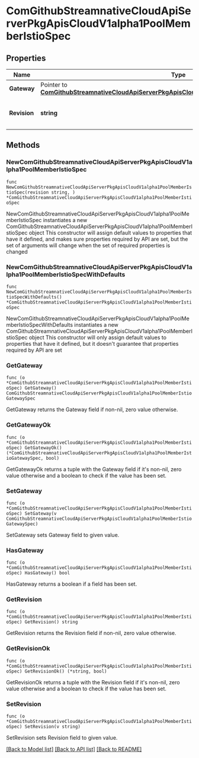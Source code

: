 # ComGithubStreamnativeCloudApiServerPkgApisCloudV1alpha1PoolMemberIstioSpec

## Properties

Name | Type | Description | Notes
------------ | ------------- | ------------- | -------------
**Gateway** | Pointer to [**ComGithubStreamnativeCloudApiServerPkgApisCloudV1alpha1PoolMemberIstioGatewaySpec**](ComGithubStreamnativeCloudApiServerPkgApisCloudV1alpha1PoolMemberIstioGatewaySpec.md) |  | [optional] 
**Revision** | **string** | Revision is the Istio revision tag. | 

## Methods

### NewComGithubStreamnativeCloudApiServerPkgApisCloudV1alpha1PoolMemberIstioSpec

`func NewComGithubStreamnativeCloudApiServerPkgApisCloudV1alpha1PoolMemberIstioSpec(revision string, ) *ComGithubStreamnativeCloudApiServerPkgApisCloudV1alpha1PoolMemberIstioSpec`

NewComGithubStreamnativeCloudApiServerPkgApisCloudV1alpha1PoolMemberIstioSpec instantiates a new ComGithubStreamnativeCloudApiServerPkgApisCloudV1alpha1PoolMemberIstioSpec object
This constructor will assign default values to properties that have it defined,
and makes sure properties required by API are set, but the set of arguments
will change when the set of required properties is changed

### NewComGithubStreamnativeCloudApiServerPkgApisCloudV1alpha1PoolMemberIstioSpecWithDefaults

`func NewComGithubStreamnativeCloudApiServerPkgApisCloudV1alpha1PoolMemberIstioSpecWithDefaults() *ComGithubStreamnativeCloudApiServerPkgApisCloudV1alpha1PoolMemberIstioSpec`

NewComGithubStreamnativeCloudApiServerPkgApisCloudV1alpha1PoolMemberIstioSpecWithDefaults instantiates a new ComGithubStreamnativeCloudApiServerPkgApisCloudV1alpha1PoolMemberIstioSpec object
This constructor will only assign default values to properties that have it defined,
but it doesn't guarantee that properties required by API are set

### GetGateway

`func (o *ComGithubStreamnativeCloudApiServerPkgApisCloudV1alpha1PoolMemberIstioSpec) GetGateway() ComGithubStreamnativeCloudApiServerPkgApisCloudV1alpha1PoolMemberIstioGatewaySpec`

GetGateway returns the Gateway field if non-nil, zero value otherwise.

### GetGatewayOk

`func (o *ComGithubStreamnativeCloudApiServerPkgApisCloudV1alpha1PoolMemberIstioSpec) GetGatewayOk() (*ComGithubStreamnativeCloudApiServerPkgApisCloudV1alpha1PoolMemberIstioGatewaySpec, bool)`

GetGatewayOk returns a tuple with the Gateway field if it's non-nil, zero value otherwise
and a boolean to check if the value has been set.

### SetGateway

`func (o *ComGithubStreamnativeCloudApiServerPkgApisCloudV1alpha1PoolMemberIstioSpec) SetGateway(v ComGithubStreamnativeCloudApiServerPkgApisCloudV1alpha1PoolMemberIstioGatewaySpec)`

SetGateway sets Gateway field to given value.

### HasGateway

`func (o *ComGithubStreamnativeCloudApiServerPkgApisCloudV1alpha1PoolMemberIstioSpec) HasGateway() bool`

HasGateway returns a boolean if a field has been set.

### GetRevision

`func (o *ComGithubStreamnativeCloudApiServerPkgApisCloudV1alpha1PoolMemberIstioSpec) GetRevision() string`

GetRevision returns the Revision field if non-nil, zero value otherwise.

### GetRevisionOk

`func (o *ComGithubStreamnativeCloudApiServerPkgApisCloudV1alpha1PoolMemberIstioSpec) GetRevisionOk() (*string, bool)`

GetRevisionOk returns a tuple with the Revision field if it's non-nil, zero value otherwise
and a boolean to check if the value has been set.

### SetRevision

`func (o *ComGithubStreamnativeCloudApiServerPkgApisCloudV1alpha1PoolMemberIstioSpec) SetRevision(v string)`

SetRevision sets Revision field to given value.



[[Back to Model list]](../README.md#documentation-for-models) [[Back to API list]](../README.md#documentation-for-api-endpoints) [[Back to README]](../README.md)


